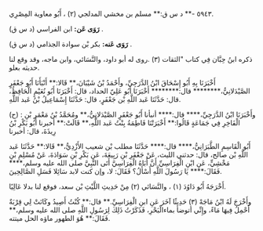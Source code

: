 ٥٩٤٣ -** د س ق:** مسلم بن مخشي المدلجي (٢) ، أَبُو معاوية المِصْرِي.

**رَوَى عَن:** ابن الفراسي (د س ق) .

**رَوَى عَنه:** بكر بْن سوادة الجذامي (د س ق) .

ذكره ابنُ حِبَّان فِي كتاب "الثقات (٣) .روى له أبو داود، والنَّسَائي، وابن ماجه، وقد وقع لنا حديثه بعلو.

أَخْبَرَنَا بِهِ أَبُو إِسْحَاقَ ابْنُ الدَّرَجِيِّ، وأَحْمَدُ بْنُ شَيْبَانَ،** قَالا:** أَنْبَأَنَا أَبُو جَعْفَرٍ الصَّيْدَلانِيُّ،******** قال:******** أَخْبَرَنَا أَبُو عَلِيّ الحداد، قال: أَخْبَرَنَا أَبُو نُعَيْمٍ الْحَافِظُ، قال: حَدَّثَنَا عَبد اللَّهِ بْن جَعْفَرٍ، قال: حَدَّثَنَا إِسْمَاعِيلُ بْنُ عَبد اللَّهِ.

(ح) : وأَخْبَرَنَا ابْنُ الدَّرَجِيِّ،**** قال:**** أنبأنا أَبُو جَعْفَرٍ الصَّيْدَلانِيُّ،** ومُحَمَّدُ بْنُ مَعْمَرِ بْنِ الْفَاخِرِ فِي جَمَاعَةٍ قَالُوا:** أَخْبَرَتْنَا فَاطِمَةُ بِنْتُ عَبد اللَّهِ،** قَالَتْ:** أخبرنا أَبُو بَكْرِ بْنُ رِيذَةَ، قال: أخبرنا

أَبُو الْقَاسِمِ الطَّبَرَانِيُّ،**** قال:**** حَدَّثَنَا مطلب بْن شعيب الأَزْدِيُّ،** قَالا:** حَدَّثَنَا عَبد اللَّهِ بْن صالح، قال: حدثني الليث، عَنْ جَعْفَرِ بْنِ رَبِيعَةَ، عَنِ بَكْرِ بْنِ سَوَادَةَ، عَنْ مُسْلِمِ بْنِ مَخْشِيٍّ، عَنِ ابْنِ الْفِرَاسِيِّ أَنَّ أَبَاهُ الْفِرَاسِيَّ أَتَى النَّبِيَّ صلى الله عليه وسلم،**** فَقَالَ:**** يَا رَسُولَ اللَّهِ أَسْأَلُ؟ فَقَالَ: لا، وإن كنت لابد سَائِلا فَسَلِ الصَّالِحِينَ.

أَخْرَجَهُ أَبُو دَاوُدَ (١) ، والنَّسَائي (٢) مِنْ حَدِيثِ اللَّيْثِ بْن سعد، فوقع لنا بدلا عَالِيًا.

وأَخْرَجَ لَهُ ابْنُ مَاجَهْ (٣) حَدِيثًا آخَرَ عَنِ ابنِ الْفِرَاسِيِّ.** قال:** كُنْتُ أَصِيدُ وكَانَتْ لِي قِرْبَةٌ أَحْمِلُ فِيهَا مَاءً، وإِنِّي أتوضأ بماءالْبَحْرِ، فَذَكَرْتُ ذَلِكَ لِرَسُولِ اللَّهِ صلى الله عليه وسلم،** فَقَالَ:** هُوَ الطهور ماؤه الحل ميتته.